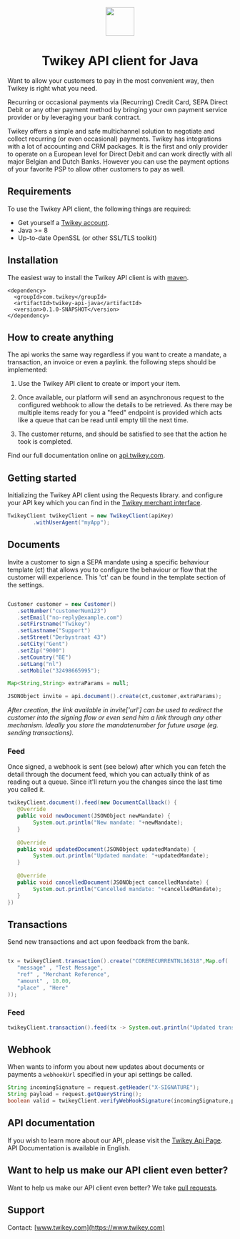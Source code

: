 <p align="center">
  <img src="https://cdn.twikey.com/img/logo.png" height="64"/>
</p>
<h1 align="center">Twikey API client for Java</h1>

Want to allow your customers to pay in the most convenient way, then Twikey is right what you need.

Recurring or occasional payments via (Recurring) Credit Card, SEPA Direct Debit or any other payment method by bringing 
your own payment service provider or by leveraging your bank contract.

Twikey offers a simple and safe multichannel solution to negotiate and collect recurring (or even occasional) payments.
Twikey has integrations with a lot of accounting and CRM packages. It is the first and only provider to operate on a
European level for Direct Debit and can work directly with all major Belgian and Dutch Banks. However you can use the
payment options of your favorite PSP to allow other customers to pay as well.

## Requirements ##

To use the Twikey API client, the following things are required:

+ Get yourself a [Twikey account](https://www.twikey.com).
+ Java >= 8
+ Up-to-date OpenSSL (or other SSL/TLS toolkit)

## Installation ##

The easiest way to install the Twikey API client is 
with [maven](https://maven.apache.org).

    <dependency>
      <groupId>com.twikey</groupId>
      <artifactId>twikey-api-java</artifactId>
      <version>0.1.0-SNAPSHOT</version>
    </dependency>

## How to create anything ##

The api works the same way regardless if you want to create a mandate, a transaction, an invoice or even a paylink.
the following steps should be implemented:

1. Use the Twikey API client to create or import your item.

2. Once available, our platform will send an asynchronous request to the configured webhook
   to allow the details to be retrieved. As there may be multiple items ready for you a "feed" endpoint is provided
   which acts like a queue that can be read until empty till the next time.

3. The customer returns, and should be satisfied to see that the action he took is completed.

Find our full documentation online on [api.twikey.com](https://api.twikey.com).

## Getting started ##

Initializing the Twikey API client using the Requests library. 
and configure your API key which you can find in the [Twikey merchant interface](https://www.twikey.com).

```java
TwikeyClient twikeyClient = new TwikeyClient(apiKey)
        .withUserAgent("myApp");
``` 

## Documents

Invite a customer to sign a SEPA mandate using a specific behaviour template (ct) that allows you to configure 
the behaviour or flow that the customer will experience. This 'ct' can be found in the template section of the settings.

```java

Customer customer = new Customer()
   .setNumber("customerNum123")
   .setEmail("no-reply@example.com")
   .setFirstname("Twikey")
   .setLastname("Support")
   .setStreet("Derbystraat 43")
   .setCity("Gent")
   .setZip("9000")
   .setCountry("BE")
   .setLang("nl")
   .setMobile("32498665995");

Map<String,String> extraParams = null;

JSONObject invite = api.document().create(ct,customer,extraParams);

```

_After creation, the link available in invite['url'] can be used to redirect the customer into the signing flow or even 
send him a link through any other mechanism. Ideally you store the mandatenumber for future usage (eg. sending transactions)._


### Feed

Once signed, a webhook is sent (see below) after which you can fetch the detail through the document feed, which you can actually
think of as reading out a queue. Since it'll return you the changes since the last time you called it.

```java
twikeyClient.document().feed(new DocumentCallback() {
   @Override
   public void newDocument(JSONObject newMandate) {
        System.out.println("New mandate: "+newMandate);
   }
   
   @Override
   public void updatedDocument(JSONObject updatedMandate) {
        System.out.println("Updated mandate: "+updatedMandate);
   }
   
   @Override
   public void cancelledDocument(JSONObject cancelledMandate) {
        System.out.println("Cancelled mandate: "+cancelledMandate);
   }
})
```

## Transactions

Send new transactions and act upon feedback from the bank.

```java

tx = twikeyClient.transaction().create("CORERECURRENTNL16318",Map.of(
   "message" , "Test Message",
   "ref" , "Merchant Reference",
   "amount" , 10.00, 
   "place" , "Here"
));
```

### Feed

```java
twikeyClient.transaction().feed(tx -> System.out.println("Updated transaction: "+tx))
```

## Webhook ##

When wants to inform you about new updates about documents or payments a `webhookUrl` specified in your api settings be called.  

```java
String incomingSignature = request.getHeader("X-SIGNATURE");
String payload = request.getQueryString();
boolean valid = twikeyClient.verifyWebHookSignature(incomingSignature,payload);
```

## API documentation ##

If you wish to learn more about our API, please visit the [Twikey Api Page](https://api.twikey.com).
API Documentation is available in English.

## Want to help us make our API client even better? ##

Want to help us make our API client even better? We
take [pull requests](https://github.com/twikey/twikey-api-python/pulls). 

## Support ##

Contact: [www.twikey.com](https://www.twikey.com)
